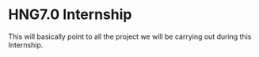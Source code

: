 # HNG7.0 Internship

This will basically point to all the project we will be carrying out during this Internship.
